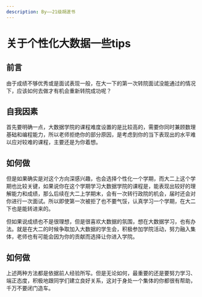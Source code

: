 ```yaml
---
description: By——21级胡邃书
---
```


# 关于个性化大数据一些tips

## 前言

由于成绩不够优秀或是面试表现一般，在大一下的第一次转院面试没能通过的情况下，应该如何去做才有机会重新转院成功呢？

## 自我因素

首先要明确一点，大数据学院的课程难度设置的是比较高的，需要你同时兼顾数理基础和编程能力，所以老师拒绝你的部分原因，是考虑到你的当下表现出的水平难以应对较难的课程，主要还是为你着想。

## 如何做

但是如果确实是对这个方向深感兴趣，也会选择个性化一个学期，而大二上这个学期也比较关键，如果说你在这个学期学习大数据学院的课程是，能表现出较好的理解能力和成绩，那么后续在大二上学期末，会有一次转行政院的机会，届时还会对你进行一次面试。所以即使第一次被拒了也不要气馁，认真学习一个学期，在大二下也是能转进来的。

但如果说成绩也不是很理想，但是很喜欢大数据的氛围，想在大数据学习，也有办法。就是在大二的时候争取加入大数据的学生会，积极参加学院活动，努力融入集体，老师也有可能会因为你的贡献而选择让你进入学院。

## 如何做

上述两种方法都是依据前人经验所写。但是无论如何，最重要的还是要努力学习、端正态度，积极地跟同学们建立良好关系，这对于身处一个集体的你都很有帮助，千万不要闭门造车。
